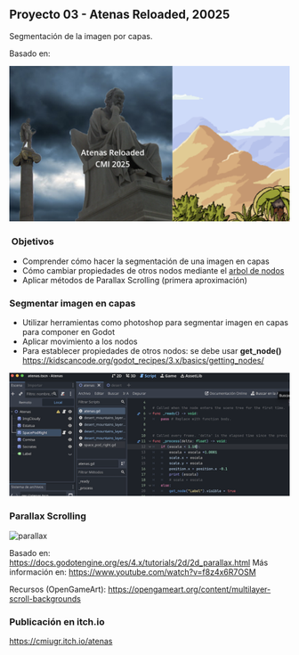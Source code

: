 
## Proyecto 03 - Atenas Reloaded, 20025

Segmentación de la imagen por capas. 


Basado en: 

![atenas](atenas_cover.png)

###  Objetivos 

* Comprender cómo hacer la segmentación de una imagen en capas
* Cómo cambiar propiedades de otros nodos mediante el [arbol de nodos](https://github.com/mgea/godot/wiki/Arbol-de-nodos) 
* Aplicar métodos de Parallax Scrolling (primera aproximación) 

### Segmentar imagen en capas 

* Utilizar herramientas como photoshop para segmentar imagen en capas para componer en Godot
* Aplicar movimiento a los nodos
* Para establecer propiedades de otros nodos: se debe usar **get_node()** https://kidscancode.org/godot_recipes/3.x/basics/getting_nodes/
  
![tree](atenas_tree.png)


### Parallax Scrolling 

![parallax](https://opengameart.org/sites/default/files/multilayer_scroll_backgrounds_-_preview_desert_mountains.gif)

Basado en: https://docs.godotengine.org/es/4.x/tutorials/2d/2d_parallax.html
Más información en:  https://www.youtube.com/watch?v=f8z4x6R7OSM

Recursos (OpenGameArt): https://opengameart.org/content/multilayer-scroll-backgrounds


### Publicación en itch.io

https://cmiugr.itch.io/atenas
